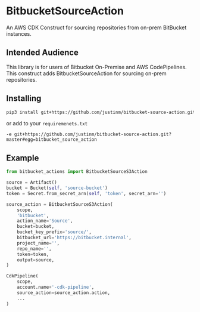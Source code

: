 BitbucketSourceAction
=====================

An AWS CDK Construct for sourcing repositories from on-prem BitBucket instances.

Intended Audience
-----------------

This library is for users of Bitbucket On-Premise and AWS CodePipelines. This construct
adds BitbucketSourceAction for sourcing on-prem repositories.

Installing
----------

```bash
pip3 install git+https://github.com/justinm/bitbucket-source-action.git
```

or add to your `requiremenets.txt`

```
-e git+https://github.com/justinm/bitbucket-source-action.git?master#egg=bitbucket_source_action
```

Example
-------

```python
from bitbucket_actions import BitbucketSourceS3Action

source = Artifact()
bucket = Bucket(self, 'source-bucket')
token = Secret.from_secret_arn(self, 'token', secret_arn='')

source_action = BitbucketSourceS3Action(
    scope, 
    'bitbucket',
    action_name='Source',
    bucket=bucket, 
    bucket_key_prefix='source/',
    bitbucket_url='https://bitbucket.internal',
    project_name='',
    repo_name='',
    token=token,
    output=source,
)

CdkPipeline(
    scope,
    account.name+'-cdk-pipeline',
    source_action=source_action.action,
    ...
)
```